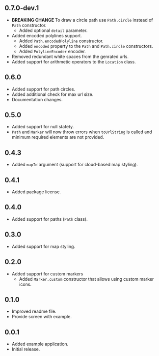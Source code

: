 ## 0.7.0-dev.1

- **BREAKING CHANGE** To draw a circle path use `Path.circle` instead of `Path` constructor.
  - Added optional `detail` parameter.
- Added encoded polylines support.
  - Added `Path.encodedPolyline` constructor.
  - Added `encoded` property to the `Path` and `Path.circle` constructors.
  - Added `PolylineEncoder` encoder.
- Removed redundant white spaces from the genrated urls.
- Added support for arithmetic operators to the `Location` class.

## 0.6.0

- Added support for path circles.
- Added additional check for max url size.
- Documentation changes.

## 0.5.0

- Added support for null stafety.
- `Path` and `Marker` will now throw errors when `toUrlString` is called and minimum required elements are not provided.

## 0.4.3

- Added `mapId` argument (support for cloud-based map styling).

## 0.4.1

- Added package license.

## 0.4.0

- Added support for paths (`Path` class).

## 0.3.0

- Added support for map styling.

## 0.2.0

- Added support for custom markers
  - Added `Marker.custom` constructor that allows using custom marker icons.

## 0.1.0

- Improved readme file.
- Provide screen with example.

## 0.0.1

- Added example application.
- Initial release.
